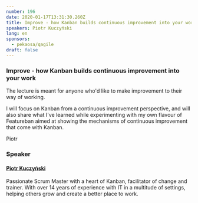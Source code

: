 ```yaml
---
number: 196
date: 2020-01-17T13:31:30.260Z
title: Improve - how Kanban builds continuous improvement into your work
speakers: Piotr Kuczyński
lang: en
sponsors:
  - pekaosa/qagile
draft: false
---
```

### **Improve - how Kanban builds continuous improvement into your work**

The lecture is meant for anyone who'd like to make improvement to their way of working.

I will focus on Kanban from a continuous improvement perspective, and will also share what I've learned while experimenting with my own flavour of Featureban aimed at showing the mechanisms of continuous improvement that come with Kanban.

Piotr

### Speaker

#### <a href="https://www.linkedin.com/in/pkuczynski/" target="_blank">Piotr Kuczyński</a>

Passionate Scrum Master with a heart of Kanban, facilitator of change and trainer. With over 14 years of experience with IT in a multitude of settings, helping others grow and create a better place to work.
